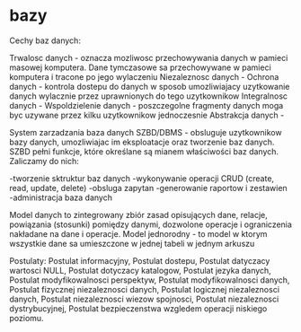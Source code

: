 # bazy
Cechy baz danych: 

Trwalosc danych - oznacza mozliwosc przechowywania danych w pamieci masowej komputera. Dane tymczasowe sa przechowywane w pamieci komputera i tracone po jego wylaczeniu
Niezaleznosc danych - 
Ochrona danych - kontrola dostepu do danych w sposob umozliwiajacy uzytkowanie danych wylacznie przez uprawnionych do tego uzytkownikow 
Integralnosc danych - 
Wspoldzielenie danych - poszczegolne fragmenty danych moga byc uzywane przez kilku uzytkownikow jednoczesnie
Abstrakcja danych - 


System zarzadzania baza danych SZBD/DBMS - obsluguje uzytkownikow bazy danych, umozliwiajac im eksploatacje oraz tworzenie baz danych. 
SZBD pełni funkcje, które określane są mianem właściwości baz danych. Zaliczamy do nich:

-tworzenie sktruktur baz danych 
-wykonywanie operacji CRUD (create, read, update, delete)
-obsluga zapytan
-generowanie raportow i zestawien
-administracja baza danych 




Model danych to zintegrowany zbiór zasad opisujących dane, relacje, powiązania (stosunki)
pomiędzy danymi, dozwolone operacje i ograniczenia nakładane na dane i operacje.
Model jednorodny - to model w ktorym wszystkie dane sa umieszczone w jednej tabeli w jednym arkuszu


Postulaty:
Postulat informacyjny, Postulat dostepu, Postulat datyczacy wartosci NULL, Postulat dotyczacy katalogow, Postulat jezyka danych, Postulat modyfikowalnosci perspektyw, Postulat modyfikowalnosci danych, Postulat fizycznej niezaleznosci danych, Postulat logicznej niezaleznosci danych, Postulat niezaleznosci wiezow spojnosci, Postulat  niezaleznosci dystrybucyjnej, Postulat bezpieczenstwa wzgledem operacji niskiego poziomu.

